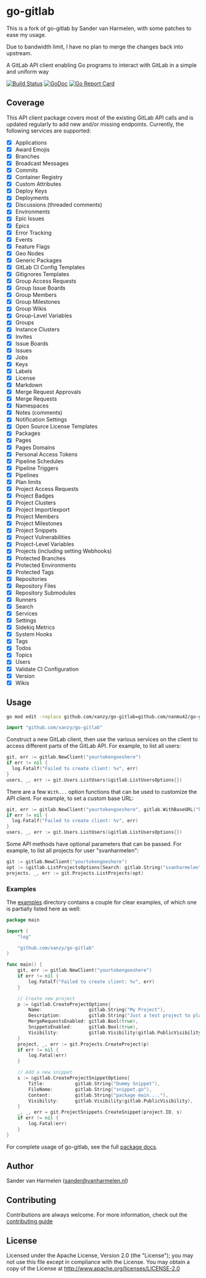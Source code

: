 # go-gitlab

This is a fork of go-gitlab by Sander van Harmelen, with some patches to ease my usage.

Due to bandwidth limit, I have no plan to merge the changes back into upstream.

A GitLab API client enabling Go programs to interact with GitLab in a simple and uniform way

[![Build Status](https://github.com/nanmu42/go-gitlab/workflows/Lint%20and%20Test/badge.svg)](https://github.com/nanmu42/go-gitlab/actions?workflow=Lint%20and%20Test)
[![GoDoc](https://godoc.org/github.com/nanmu42/go-gitlab?status.svg)](https://godoc.org/github.com/nanmu42/go-gitlab)
[![Go Report Card](https://goreportcard.com/badge/github.com/nanmu42/go-gitlab)](https://goreportcard.com/report/github.com/nanmu42/go-gitlab)

## Coverage

This API client package covers most of the existing GitLab API calls and is updated regularly
to add new and/or missing endpoints. Currently, the following services are supported:

- [x] Applications
- [x] Award Emojis
- [x] Branches
- [x] Broadcast Messages
- [x] Commits
- [x] Container Registry
- [x] Custom Attributes
- [x] Deploy Keys
- [x] Deployments
- [x] Discussions (threaded comments)
- [x] Environments
- [x] Epic Issues
- [x] Epics
- [x] Error Tracking
- [x] Events
- [x] Feature Flags
- [x] Geo Nodes
- [x] Generic Packages
- [x] GitLab CI Config Templates
- [x] Gitignores Templates
- [x] Group Access Requests
- [x] Group Issue Boards
- [x] Group Members
- [x] Group Milestones
- [x] Group Wikis
- [x] Group-Level Variables
- [x] Groups
- [x] Instance Clusters
- [x] Invites
- [x] Issue Boards
- [x] Issues
- [x] Jobs
- [x] Keys
- [x] Labels
- [x] License
- [x] Markdown
- [x] Merge Request Approvals
- [x] Merge Requests
- [x] Namespaces
- [x] Notes (comments)
- [x] Notification Settings
- [x] Open Source License Templates
- [x] Packages
- [x] Pages
- [x] Pages Domains
- [x] Personal Access Tokens
- [x] Pipeline Schedules
- [x] Pipeline Triggers
- [x] Pipelines
- [x] Plan limits
- [x] Project Access Requests
- [x] Project Badges
- [x] Project Clusters
- [x] Project Import/export
- [x] Project Members
- [x] Project Milestones
- [x] Project Snippets
- [x] Project Vulnerabilities
- [x] Project-Level Variables
- [x] Projects (including setting Webhooks)
- [x] Protected Branches
- [x] Protected Environments
- [x] Protected Tags
- [x] Repositories
- [x] Repository Files
- [x] Repository Submodules
- [x] Runners
- [x] Search
- [x] Services
- [x] Settings
- [x] Sidekiq Metrics
- [x] System Hooks
- [x] Tags
- [x] Todos
- [x] Topics
- [x] Users
- [x] Validate CI Configuration
- [x] Version
- [x] Wikis

## Usage

```bash
go mod edit -replace github.com/xanzy/go-gitlab=github.com/nanmu42/go-gitlab@latest
```

```go
import "github.com/xanzy/go-gitlab"
```

Construct a new GitLab client, then use the various services on the client to
access different parts of the GitLab API. For example, to list all
users:

```go
git, err := gitlab.NewClient("yourtokengoeshere")
if err != nil {
  log.Fatalf("Failed to create client: %v", err)
}
users, _, err := git.Users.ListUsers(&gitlab.ListUsersOptions{})
```

There are a few `With...` option functions that can be used to customize
the API client. For example, to set a custom base URL:

```go
git, err := gitlab.NewClient("yourtokengoeshere", gitlab.WithBaseURL("https://git.mydomain.com/api/v4"))
if err != nil {
  log.Fatalf("Failed to create client: %v", err)
}
users, _, err := git.Users.ListUsers(&gitlab.ListUsersOptions{})
```

Some API methods have optional parameters that can be passed. For example,
to list all projects for user "svanharmelen":

```go
git := gitlab.NewClient("yourtokengoeshere")
opt := &gitlab.ListProjectsOptions{Search: gitlab.String("svanharmelen")}
projects, _, err := git.Projects.ListProjects(opt)
```

### Examples

The [examples](https://github.com/nanmu42/go-gitlab/tree/master/examples) directory
contains a couple for clear examples, of which one is partially listed here as well:

```go
package main

import (
	"log"

	"github.com/xanzy/go-gitlab"
)

func main() {
	git, err := gitlab.NewClient("yourtokengoeshere")
	if err != nil {
		log.Fatalf("Failed to create client: %v", err)
	}

	// Create new project
	p := &gitlab.CreateProjectOptions{
		Name:                 gitlab.String("My Project"),
		Description:          gitlab.String("Just a test project to play with"),
		MergeRequestsEnabled: gitlab.Bool(true),
		SnippetsEnabled:      gitlab.Bool(true),
		Visibility:           gitlab.Visibility(gitlab.PublicVisibility),
	}
	project, _, err := git.Projects.CreateProject(p)
	if err != nil {
		log.Fatal(err)
	}

	// Add a new snippet
	s := &gitlab.CreateProjectSnippetOptions{
		Title:           gitlab.String("Dummy Snippet"),
		FileName:        gitlab.String("snippet.go"),
		Content:         gitlab.String("package main...."),
		Visibility:      gitlab.Visibility(gitlab.PublicVisibility),
	}
	_, _, err = git.ProjectSnippets.CreateSnippet(project.ID, s)
	if err != nil {
		log.Fatal(err)
	}
}
```

For complete usage of go-gitlab, see the full [package docs](https://godoc.org/github.com/nanmu42/go-gitlab).

## Author

Sander van Harmelen (<sander@vanharmelen.nl>)

## Contributing

Contributions are always welcome. For more information, check out the [contributing guide](https://github.com/xanzy/go-gitlab/blob/master/CONTRIBUTING.md)

## License

Licensed under the Apache License, Version 2.0 (the "License"); you may not use this file except in compliance with the License. You may obtain a copy of the License at <http://www.apache.org/licenses/LICENSE-2.0>
